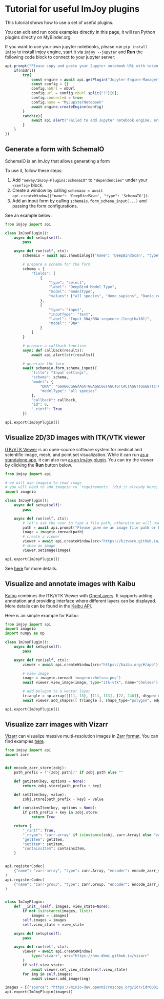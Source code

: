 # Tutorial for useful ImJoy plugins

This tutorial shows how to use a set of useful plugins.

You can edit and run code examples directly in this page, it will run Python plugins directly on MyBinder.org.

If you want to use your own jupyter notebooks, please run `pip install imjoy` to install imjoy engine, start it via `imjoy --jupyter` and **Run** the following code block to connect to your jupyter server:
<!-- ImJoyPlugin: { "type": "web-worker", "hide_code_block": true,"editor_height": "200px"} -->
```js
api.prompt("Please copy and paste your Jupyter notebook URL with token here").then(async (nbUrl)=>{
    if(nbUrl){
        try{
            const engine = await api.getPlugin("Jupyter-Engine-Manager")
            const config = {}
            config.nbUrl = nbUrl
            config.url = config.nbUrl.split("?")[0];
            config.connected = true;
            config.name = "MyJupyterNotebook"
            await engine.createEngine(config)
        }
        catch(e){
            await api.alert("Failed to add Jupyter notebook engine, error: " + e.toString())
        }
    }
})
```

## Generate a form with SchemaIO

SchemaIO is an ImJoy that allows generating a form

To use it, follow these steps:
 1. Add `"oeway/ImJoy-Plugins:SchemaIO"` to `"dependencies"` under your `<config>` block.
 2. Create a window by calling `schemaio = await api.createWindow({"name": 'DeepBindScan', "type": 'SchemaIO'})`.
 3. Add an input form by calling `schemaio.form_schema_input(...)` and passing the form configurations.

See an example below:
<!-- ImJoyPlugin: { "type": "native-python", "dependencies":["oeway/ImJoy-Plugins:SchemaIO"], "hide_code_block": true,  "requirements": [], "name": "form-plugin"} -->
```python
from imjoy import api

class ImJoyPlugin():
    async def setup(self):
        pass

    async def run(self, ctx):
        schemaio = await api.showDialog({"name": 'DeepBindScan', "type": 'SchemaIO'})

        # prepare a schema for the form
        schema = {
            "fields": [
                {
                    "type": "select",
                    "label": "DeepBind Model Type",
                    "model": "modelType",
                    "values": ["all species", "Homo_sapiens", "Danio_rerio"] 
                },
                {
                    "type": "input",
                    "inputType": "text",
                    "label": "Input DNA/RNA sequence (length=101)",
                    "model": "DNA"
                }
            ]
        }

        # prepare a callback function
        async def callback(results):
            await api.alert(str(results))

        # generate the form
        await schemaio.form_schema_input({
            "title": "Input settings",
            "schema": schema,
            "model": {
                "DNA": "GGAGGCGGGAAGATGGAGGCGGTAGCTGTCACTAGGTTGGGGTTCTCC",
                "modelType": "all species"
            },
            "callback": callback,
            "id": 0,
            "_rintf": True
        })

api.export(ImJoyPlugin())
```

## Visualize 2D/3D images with ITK/VTK viewer
[ITK/VTK Viewer](https://kitware.github.io/itk-vtk-viewer/docs/imjoy.html) is an open-source software system for medical and scientific image, mesh, and point set visualization. While it can run [as a standalone app](https://kitware.github.io/itk-vtk-viewer/app/?fileToLoad=https://data.kitware.com/api/v1/file/564a65d58d777f7522dbfb61/download/data.nrrd), it can also run [as an ImJoy plugin](https://kitware.github.io/itk-vtk-viewer/docs/imjoy.html). You can try the viewer by clicking the **Run** button below. 
<!-- ImJoyPlugin: { "type": "native-python", "name": "itk-vtk-viewer-plugin", "hide_code_block": true, "requirements": ["imageio"]} -->
```python
from imjoy import api

# we will use imageio to read image
# you will need to add imageio to `requirements` (did it already here)
import imageio

class ImJoyPlugin():
    async def setup(self):
        pass

    async def run(self, ctx):
        # let's ask the user to type a file path, otherwise we will use a URL to an example image on the Human Protein Atlas
        path = await api.prompt("Please give me an image file path or URL", "https://images.proteinatlas.org/19661/221_G2_1_red_green.jpg")
        image = imageio.imread(path)
        # create a viewer
        viewer = await api.createWindow(src="https://kitware.github.io/itk-vtk-viewer/app/")
        # show an image
        viewer.setImage(image)

api.export(ImJoyPlugin())
```
See [here](https://kitware.github.io/itk-vtk-viewer/docs/imjoy.html) for more details.


## Visualize and annotate images with Kaibu

[Kaibu](https://kaibu.org) combines the ITK/VTK Viewer with [OpenLayers](https://openlayers.org/). It supports adding annotation and providing interface where different layers can be displayed. More details can be found in the [Kaibu API](https://kaibu.org/docs/#/api).

Here is an simple example for Kaibu:
<!-- ImJoyPlugin: {"type": "native-python", "editor_height": "400px", "hide_code_block": true, "requirements": ["imageio", "numpy"]} -->
```python
from imjoy import api
import imageio
import numpy as np

class ImJoyPlugin():
    async def setup(self):
        pass

    async def run(self, ctx):
        viewer = await api.createWindow(src="https://kaibu.org/#/app")

        # view image
        image = imageio.imread('imageio:chelsea.png')
        await viewer.view_image(image, type="itk-vtk", name="Chelsea")

        # add polygon to a vector layer
        triangle = np.array([[11, 13], [111, 113], [22, 246]], dtype='uint16')
        await viewer.add_shapes([ triangle ], shape_type="polygon", edge_color="red", name="triangle")

api.export(ImJoyPlugin())
```


## Visualize zarr images with Vizarr
[Vizarr](https://github.com/hms-dbmi/vizarr) can visualize massive multi-resolution images in [Zarr format](https://zarr.readthedocs.io/en/stable/). You can find examples [here](https://github.com/hms-dbmi/vizarr/tree/master/example).


<!-- ImJoyPlugin: { "type": "native-python", "hide_code_block": true, "requirements": ["zarr"]} -->
```python
from imjoy import api
import zarr


def encode_zarr_store(zobj):
    path_prefix = f"{zobj.path}/" if zobj.path else ""

    def getItem(key, options = None):
        return zobj.store[path_prefix + key]

    def setItem(key, value):
        zobj.store[path_prefix + key] = value

    def containsItem(key, options = None):
        if path_prefix + key in zobj.store:
            return True

    return {
        "_rintf": True,
        "_rtype": "zarr-array" if isinstance(zobj, zarr.Array) else "zarr-group",
        "getItem": getItem,
        "setItem": setItem,
        "containsItem": containsItem,
    }


api.registerCodec(
    {"name": "zarr-array", "type": zarr.Array, "encoder": encode_zarr_store}
)
api.registerCodec(
    {"name": "zarr-group", "type": zarr.Group, "encoder": encode_zarr_store}
)


class ImJoyPlugin:
    def __init__(self, images, view_state=None):
        if not isinstance(images, list):
            images = [images]
        self.images = images
        self.view_state = view_state

    async def setup(self):
        pass

    async def run(self, ctx):
        viewer = await api.createWindow(
            type="vizarr", src="https://hms-dbmi.github.io/vizarr"
        )
        if self.view_state:
            await viewer.set_view_state(self.view_state)
        for img in self.images:
            await viewer.add_image(img)

images = [{"source": "https://minio-dev.openmicroscopy.org/idr/idr0001-graml-sysgro/JL_120731_S6A/pr_45/2551.zarr", "name": "Demo Image"}]
api.export(ImJoyPlugin(images))
```


